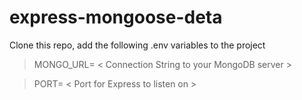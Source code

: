 # express-mongoose-deta

Clone this repo, add the following .env variables to the project

 > MONGO_URL= < Connection String to your MongoDB server >

 > PORT= < Port for Express to listen on >
